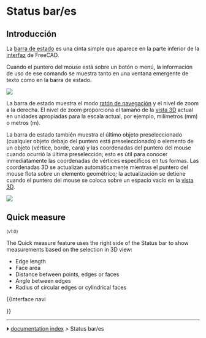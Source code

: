 # Status bar/es
## Introducción

La [barra de estado](status_bar/es.md) es una cinta simple que aparece en la parte inferior de la [interfaz](interface/es.md) de FreeCAD.

Cuando el puntero del mouse está sobre un botón o menú, la información de uso de ese comando se muestra tanto en una ventana emergente de texto como en la barra de estado.

![](images/FreeCAD_Status_bar.png )

La barra de estado muestra el modo [ratón de navegación](Mouse_navigation/es.md) y el nivel de zoom a la derecha. El nivel de zoom proporciona el tamaño de la [vista 3D](3D_view/es.md) actual en unidades apropiadas para la escala actual, por ejemplo, milímetros (mm) o metros (m).

La barra de estado también muestra el último objeto preseleccionado (cualquier objeto debajo del puntero está preseleccionado) o elemento de un objeto (vértice, borde, cara) y las coordenadas del puntero del mouse cuando ocurrió la última preselección; esto es útil para conocer inmediatamente las coordenadas de vértices específicos en tus formas. Las coordenadas 3D se actualizan automáticamente mientras el puntero del mouse flota sobre un elemento geométrico; la actualización se detiene cuando el puntero del mouse se coloca sobre un espacio vacío en la [vista 3D](3D_view/es.md).

![](images/FreeCAD_Status_bar_selected.png )

## Quick measure 


<small>(v1.0)</small> 

The Quick measure feature uses the right side of the Status bar to show measurements based on the selection in 3D view:

-   Edge length
-   Face area
-   Distance between points, edges or faces
-   Angle between edges
-   Radius of circular edges or cylindrical faces


{{Interface navi

}}



---
⏵ [documentation index](../README.md) > Status bar/es
